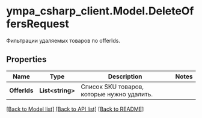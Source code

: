 # ympa_csharp_client.Model.DeleteOffersRequest
Фильтрации удаляемых товаров по offerIds. 

## Properties

Name | Type | Description | Notes
------------ | ------------- | ------------- | -------------
**OfferIds** | **List&lt;string&gt;** | Список SKU товаров, которые нужно удалить. | 

[[Back to Model list]](../README.md#documentation-for-models) [[Back to API list]](../README.md#documentation-for-api-endpoints) [[Back to README]](../README.md)

